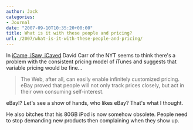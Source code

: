 ```yaml
---
author: Jack
categories:
- Journal
date: "2007-09-10T10:35:20+00:00"
title: What is it with these people and pricing?
url: /2007/what-is-it-with-these-people-and-pricing/
---
```


In [iCame, iSaw, iCaved][1] David Carr of the NYT seems to think there's a problem with the consistent pricing model of iTunes and suggests that variable pricing would be fine&#8230; 

> The Web, after all, can easily enable infinitely customized pricing. eBay proved that people will not only track prices closely, but act in their own consuming self-interest.

eBay!? Let's see a show of hands, who likes eBay? That's what I thought. 

He also bitches that his 80GB iPod is now somehow obsolete. People need to stop demanding new products then complaining when they show up.

 [1]: http://www.nytimes.com/2007/09/10/business/media/10carr.html